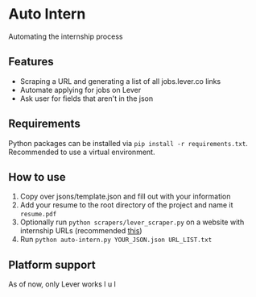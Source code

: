 # Auto Intern

Automating the internship process

## Features

- Scraping a URL and generating a list of all jobs.lever.co links 
- Automate applying for jobs on Lever
- Ask user for fields that aren't in the json

## Requirements

Python packages can be installed via `pip install -r requirements.txt`. Recommended to use a virtual environment.

## How to use

1. Copy over jsons/template.json and fill out with your information
2. Add your resume to the root directory of the project and name it `resume.pdf`
3. Optionally run `python scrapers/lever_scraper.py` on a website with internship URLs (recommended [this](https://raw.githubusercontent.com/Pitt-CSC/Summer2021-Internships/master/README.md))
4. Run `python auto-intern.py YOUR_JSON.json URL_LIST.txt`

## Platform support

As of now, only Lever works l u l
